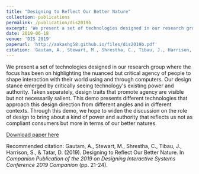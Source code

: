 ```yaml
---
title: "Designing to Reflect Our Better Nature"
collection: publications
permalink: /publication/dis2019b
excerpt: 'We present a set of technologies designed in our research group where the focus has been on highlighting the nuanced but critical agency of people to shape interaction with their world using and through computers.'
date: 2019-06-18
venue: 'DIS 2019'
paperurl: 'http://aakashg58.github.io/files/dis2019b.pdf'
citation: 'Gautam, A., Stewart, M., Shrestha, C., Tibau, J., Harrison, S., & Tatar, D. (2019). Designing to Reflect Our Better Nature. In <i>Companion Publication of the 2019 on Designing Interactive Systems Conference 2019 Companion</i> (pp. 21-24).'
---
```

We present a set of technologies designed in our research group where the focus has been on highlighting the nuanced but critical agency of people to shape interaction with their world using and through computers. Our design stance emerged by critically seeing technology's existing power and authority. Taken separately, design traits that promote agency are visible but not necessarily salient. This demo presents different technologies that approach this design direction from different angles and in different contexts. Through this demo, we hope to widen the discussion on the role of design to bring about a kind of power and authority that reflects us not as compliant consumers but more in terms of our better natures.

[Download paper here](http://aakashg58.github.io/files/dis2019b.pdf)

Recommended citation: Gautam, A., Stewart, M., Shrestha, C., Tibau, J., Harrison, S., & Tatar, D. (2019). Designing to Reflect Our Better Nature. In <i>Companion Publication of the 2019 on Designing Interactive Systems Conference 2019 Companion</i> (pp. 21-24).
